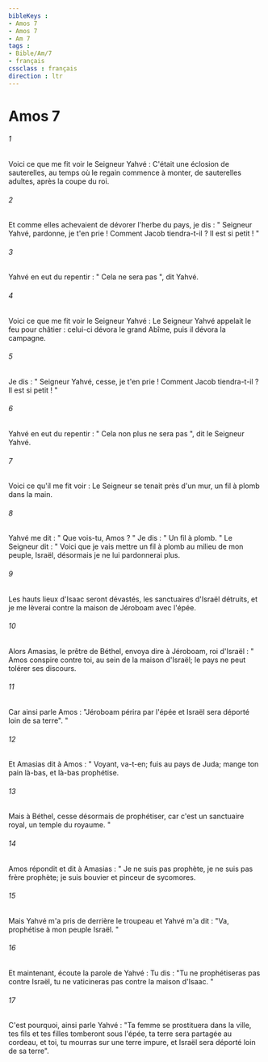 ```yaml
---
bibleKeys : 
- Amos 7
- Amos 7
- Am 7
tags : 
- Bible/Am/7
- français
cssclass : français
direction : ltr
---
```


# Amos 7

###### 1
Voici ce que me fit voir le Seigneur Yahvé : C'était une éclosion de sauterelles, au temps où le regain commence à monter, de sauterelles adultes, après la coupe du roi. 
###### 2
Et comme elles achevaient de dévorer l'herbe du pays, je dis : " Seigneur Yahvé, pardonne, je t'en prie ! Comment Jacob tiendra-t-il ? Il est si petit ! " 
###### 3
Yahvé en eut du repentir : " Cela ne sera pas ", dit Yahvé. 
###### 4
Voici ce que me fit voir le Seigneur Yahvé : Le Seigneur Yahvé appelait le feu pour châtier : celui-ci dévora le grand Abîme, puis il dévora la campagne. 
###### 5
Je dis : " Seigneur Yahvé, cesse, je t'en prie ! Comment Jacob tiendra-t-il ? Il est si petit ! " 
###### 6
Yahvé en eut du repentir : " Cela non plus ne sera pas ", dit le Seigneur Yahvé. 
###### 7
Voici ce qu'il me fit voir : Le Seigneur se tenait près d'un mur, un fil à plomb dans la main. 
###### 8
Yahvé me dit : " Que vois-tu, Amos ? " Je dis : " Un fil à plomb. " Le Seigneur dit : " Voici que je vais mettre un fil à plomb au milieu de mon peuple, Israël, désormais je ne lui pardonnerai plus. 
###### 9
Les hauts lieux d'Isaac seront dévastés, les sanctuaires d'Israël détruits, et je me lèverai contre la maison de Jéroboam avec l'épée. 
###### 10
Alors Amasias, le prêtre de Béthel, envoya dire à Jéroboam, roi d'Israël : " Amos conspire contre toi, au sein de la maison d'Israël; le pays ne peut tolérer ses discours. 
###### 11
Car ainsi parle Amos : "Jéroboam périra par l'épée et Israël sera déporté loin de sa terre". " 
###### 12
Et Amasias dit à Amos : " Voyant, va-t-en; fuis au pays de Juda; mange ton pain là-bas, et là-bas prophétise. 
###### 13
Mais à Béthel, cesse désormais de prophétiser, car c'est un sanctuaire royal, un temple du royaume. " 
###### 14
Amos répondit et dit à Amasias : " Je ne suis pas prophète, je ne suis pas frère prophète; je suis bouvier et pinceur de sycomores. 
###### 15
Mais Yahvé m'a pris de derrière le troupeau et Yahvé m'a dit : "Va, prophétise à mon peuple Israël. " 
###### 16
Et maintenant, écoute la parole de Yahvé : Tu dis : "Tu ne prophétiseras pas contre Israël, tu ne vaticineras pas contre la maison d'Isaac. " 
###### 17
C'est pourquoi, ainsi parle Yahvé : "Ta femme se prostituera dans la ville, tes fils et tes filles tomberont sous l'épée, ta terre sera partagée au cordeau, et toi, tu mourras sur une terre impure, et Israël sera déporté loin de sa terre". 

